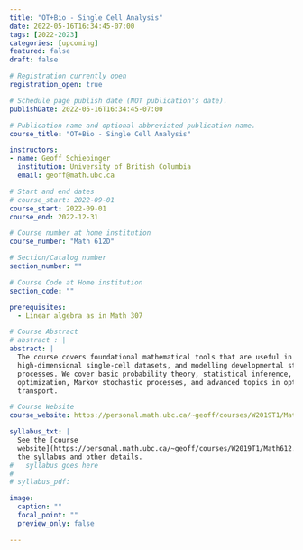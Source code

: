 ```yaml
---
title: "OT+Bio - Single Cell Analysis"
date: 2022-05-16T16:34:45-07:00
tags: [2022-2023]
categories: [upcoming]
featured: false
draft: false

# Registration currently open
registration_open: true

# Schedule page publish date (NOT publication's date).
publishDate: 2022-05-16T16:34:45-07:00

# Publication name and optional abbreviated publication name.
course_title: "OT+Bio - Single Cell Analysis"

instructors:
- name: Geoff Schiebinger
  institution: University of British Columbia
  email: geoff@math.ubc.ca

# Start and end dates
# course_start: 2022-09-01
course_start: 2022-09-01
course_end: 2022-12-31

# Course number at home institution
course_number: "Math 612D"

# Section/Catalog number
section_number: ""

# Course Code at Home institution
section_code: ""

prerequisites:
  - Linear algebra as in Math 307

# Course Abstract
# abstract : |
abstract: |
  The course covers foundational mathematical tools that are useful in analyzing
  high-dimensional single-cell datasets, and modelling developmental stochastic
  processes. We cover basic probability theory, statistical inference, convex
  optimization, Markov stochastic processes, and advanced topics in optimal
  transport.

# Course Website
course_website: https://personal.math.ubc.ca/~geoff/courses/W2019T1/Math612.html

syllabus_txt: |
  See the [course
  website](https://personal.math.ubc.ca/~geoff/courses/W2019T1/Math612.html) for
  the syllabus and other details.
#   syllabus goes here
#
# syllabus_pdf:

image:
  caption: ""
  focal_point: ""
  preview_only: false

---
```

